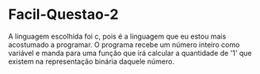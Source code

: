 # Facil-Questao-2
A linguagem escolhida foi c, pois é a linguagem que eu estou mais acostumado a programar.
O programa recebe um número inteiro como variável e manda para uma função que irá calcular 
a quantidade de '1' que existem na representação binária daquele número.

